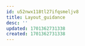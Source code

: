 ```yaml
---
id: u52nwx118tl27ifqsmeljv8
title: Layout_guidance
desc: ''
updated: 1701362731338
created: 1701362731338
---
```

